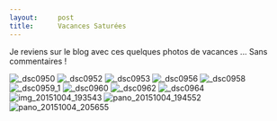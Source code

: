 ```yaml
---
layout:     post
title:      Vacances Saturées
---
```


Je reviens sur le blog avec ces quelques photos de vacances ... 
Sans commentaires !

![_dsc0950](https://cloud.githubusercontent.com/assets/1808854/10399078/28d15630-6ee3-11e5-896e-feb55be099e0.jpg)
![_dsc0952](https://cloud.githubusercontent.com/assets/1808854/10399079/290adb26-6ee3-11e5-8b68-60767e88cbf5.jpg)
![_dsc0953](https://cloud.githubusercontent.com/assets/1808854/10399080/2933f696-6ee3-11e5-853a-3255cef13fad.jpg)
![_dsc0956](https://cloud.githubusercontent.com/assets/1808854/10399081/2939c850-6ee3-11e5-88fd-6a7021cf0a61.jpg)
![_dsc0958](https://cloud.githubusercontent.com/assets/1808854/10399084/293b626e-6ee3-11e5-9a37-b862371d4f21.jpg)
![_dsc0959_1](https://cloud.githubusercontent.com/assets/1808854/10399082/293b4658-6ee3-11e5-8e1d-72d072272b34.jpg)
![_dsc0960](https://cloud.githubusercontent.com/assets/1808854/10399083/293b7f88-6ee3-11e5-8c27-7086f64c199a.jpg)
![_dsc0962](https://cloud.githubusercontent.com/assets/1808854/10399085/294153b8-6ee3-11e5-8d34-8cde26be477b.jpg)
![_dsc0964](https://cloud.githubusercontent.com/assets/1808854/10399086/296cc91c-6ee3-11e5-913d-2092379b9e34.jpg)
![img_20151004_193543](https://cloud.githubusercontent.com/assets/1808854/10399087/29734fb2-6ee3-11e5-88e3-0957e8295500.jpg)
![pano_20151004_194552](https://cloud.githubusercontent.com/assets/1808854/10399088/2975aa5a-6ee3-11e5-94f8-ccc0b16fae33.jpg)
![pano_20151004_205655](https://cloud.githubusercontent.com/assets/1808854/10399089/297665bc-6ee3-11e5-9d53-e60c798ed689.jpg)



